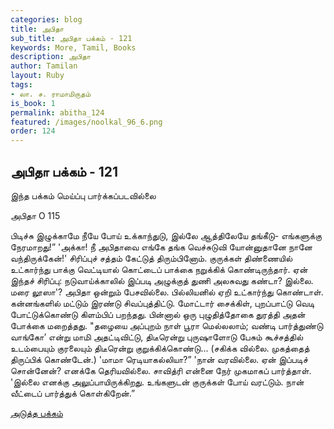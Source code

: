 ```yaml
---
categories: blog
title: அபிதா
sub_title: அபிதா பக்கம் - 121
keywords: More, Tamil, Books
description: அபிதா
author: Tamilan
layout: Ruby
tags:
- லா. ச. ராமாமிருதம்
is_book: 1
permalink: abitha_124
featured: /images/noolkal_96_6.png
order: 124
---
```

## அபிதா பக்கம் - 121

இந்த பக்கம் மெய்ப்பு பார்க்கப்படவில்லை

அபிதா O 115

பிடிச்சு இழுக்காமே நீயே போய் உக்காந்துடு, இல்லே ஆத்திலேயே தங்கீடு- எங்களுக்கு நேரமாறது!” 'அக்கா! நீ அபிதாவை எங்கே தங்க வெச்சுடுவி யோன்னுதானே நானே வந்திருக்கேன்!' சிரிப்புச் சத்தம் கேட்டுத் திரும்பினோம். குருக்கள் திண்ணையில் உட்கார்ந்து பாக்கு வெட்டியால் கொட்டைப் பாக்கை நறுக்கிக் கொண்டிருந்தார். ஏன் இந்தச் சிரிப்பு: நடுவாய்க்காலில் இப்படி அழுக்குத் துணி அலசுவது கண்டா? இல்லை. மரை லூஸா'? அபிதா ஒன்றும் பேசவில்லை. பில்லியனில் ஏறி உட்கார்ந்து கொண்டாள். கன்னங்களில் மட்டும் இரண்டு சிவப்புத்திட்டு. மோட்டார் சைக்கிள், புறப்பாட்டு வெடி போட்டுக்கொண்டு கிளம்பிப் பறந்தது. பின்னால் ஒரு புழுதித்தோகை துரத்தி அதன் போக்கை மறைத்தது. "தழையை அப்புறம் நாள் பூரா மெல்லலாம்; வண்டி பார்த்துண்டு வாங்கோ’ என்று மாமி அதட்டிவிட்டு, திடீரென்று புருஷாளோடு பேசும் கூச்சத்தில் உடம்பையும் குரலையும் திடீரென்று குறுக்கிக்கொண்டு... (சகிக்க வில்லை. முகத்தைத் திருப்பிக் கொண்டேன்.) 'மாமா ரெடியாகல்லியா?” 'நான் வரவில்லை. ஏன் இப்படிச் சொன்னேன்? எனக்கே தெரியவில்லை. சாவித்ரி என்னை நேர் முகமாகப் பார்த்தாள். 'இல்லை எனக்கு அலுப்பாயிருக்கிறது. உங்களுடன் குருக்கள் போய் வரட்டும். நான் வீட்டைப் பார்த்துக் கொள்கிறேன்.”

[அடுத்த பக்கம்](abitha_125)